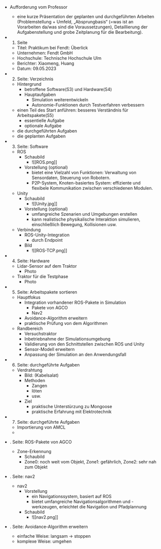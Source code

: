 - Aufforderung vom Professor
	- eine kurze Präsentation der geplanten und durchgeführten Arbeiten (Problemstellung + Umfeld, „Absprungbasis“ (=was ist an Vorarbeiten da/was sind die Voraussetzungen), Detaillierung der Aufgabenstellung und grobe Zeitplanung für die Bearbeitung).

- 1. Seite 
	- Titel: Praktikum bei Fendt: Überlick 
	- Unternehmen: Fendt GmbH
	- Hochschule: Technische Hochschule Ulm
	- Berichter: Xiaomeng, Huang
	- Datum: 09.05.2023
- 2. Seite: Verzeichnis 
	- Hintergrund
		- betroffene Software(S3) und Hardware(S4)
		- Hauptaufgaben 
			- Simulation weiterentwickeln
			- Autonomie-Funktionen durch Testverfahren verbessern
	- einen Teil des Start anführen: besseres Verständnis für Arbeitspakete(S5) 
		- essentielle Aufgabe 
		- optionale Aufgabe 
	- die durchgeführten Aufgaben 
	- die geplanten Aufgaben 



- 3. Seite: Software 
	- ROS
		- Schaubild 
			- ![[ROS.png]] 
		- Vorstellung (optional)
			- bietet eine Vielzahl von Funktionen: Verwaltung von Sensordaten, Steuerung von Robotern. 
			- P2P-System, Knoten-basiertes System: effiziente und flexibele Kommunikation zwischen verschiedenen Modulen.
	- Unity 
		- Schaubild 
			- ![[Unity.jpg]]
		- Vorstellung (optional)
			- umfangreiche Szenarien und Umgebungen erstellen
			- kann realistische physikalische Interaktion simulieren, einschließlich Bewegung, Kollisionen usw. 
	- Verbindung 
		- ROS-Unity-Integration
			- durch Endpoint
		- Bild 
			- ![[ROS-TCP.png]]
- 4. Seite: Hardware 
	- Lidar-Sensor auf dem Traktor 
		- Photo 
	- Traktor für die Testphase 
		- Photo 
- 5. Seite: Arbeitspakete sortieren 
	- Hauptfokus 
		- Integration vorhandener ROS-Pakete in Simulation 
			- Pakete von AGCO 
			- Nav2
		- Avoidance-Algorithm erweitern 
		- praktische Prüfung von dem Algorithmen
	- Randbereich 
		- Versuchstraktor
		- Inbetriebnahme der Simulationsumgebung
		- Validierung von den Schnittstellen zwischen ROS und Unity 
		- Sensor-Modell erweitern 
		- Anpassung der Simulation an den Anwendungsfall 

- 6. Seite: durchgeführte Aufgaben 
	- Verdrahtung 
		- Bild: (Kabelsalat) 
		- Methoden 
			- Zangen 
			- löten 
			- usw. 
		- Ziel 
			- praktische Unterstürzung zu Mongoose 
			- praktische Erfahrung mit Elektrotechnik 
- 7. Seite: durchgeführte Aufgaben 
	- Importierung von AMCL 
	- 





- . Seite: ROS-Pakete von AGCO
	- Zone-Erkennung 
		- Schaubild
		- Zone0: noch weit vom Objekt, Zone1: gefährlich, Zone2: sehr nah zum Objekt
- . Seite: nav2
	- nav2 
		- Vorstellung
			- ein Navigationssystem, basiert auf ROS
			- bietet umfangreiche Navigationsalgorithmen und -werkzeugen, erleichtet die Navigation und Pfadplannung
		- Schaubild
			- ![[nav2.png]]
- . Seite: Avoidance-Algorithm erweitern
	- einfache Weise: langsam -> stoppen 
	- komplexe Weise: umgehen 